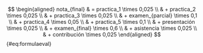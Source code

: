 $$
\begin{aligned}
nota_{final} & = practica_1 \times 0,025 \\
             & + practica_2 \times 0,025 \\
             & + practica_3 \times 0,025 \\
             & + examen_{parcial} \times 0,1 \\
             & + practica_4 \times 0,05 \\
             & + practica_5 \times 0,1 \\
             & + presentación \times 0,025 \\
             & + examen_{final} \times 0,6 \\
             & + asistencia \times 0,025 \\
             & + contribución \times 0,025
\end{aligned}
$${#eq:formulaeval}
